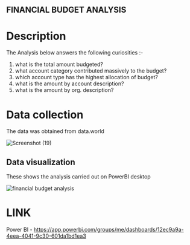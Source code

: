 ## FINANCIAL BUDGET ANALYSIS
# Description
The Analysis below answers the following curiosities :-
1. what is the total amount budgeted?
2. what account category contributed massively to the budget?
3. which account type has the highest allocation of budget?
4. what is the amount by account description?
5. what is the amount by org. description?

# Data collection 
The data was obtained from data.world

![Screenshot (19)](https://user-images.githubusercontent.com/112221807/187087209-7f424c3a-5d2c-49aa-9357-401745e39d2d.png)
## Data visualization
These shows the analysis carried out on PowerBI desktop

![financial budget analysis](https://user-images.githubusercontent.com/112221807/187087301-4375c2d3-cedc-4b58-81b2-4d4da7f1e579.png)


# LINK

Power BI - https://app.powerbi.com/groups/me/dashboards/12ec9a9a-4eea-4041-9c30-601da1bd1ea3
